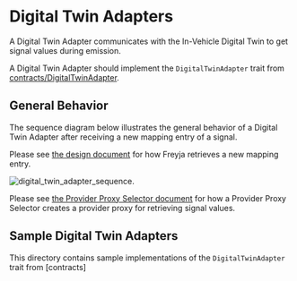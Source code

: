 # Digital Twin Adapters

A Digital Twin Adapter communicates with the In-Vehicle Digital Twin to get signal values during emission.

A Digital Twin Adapter should implement the `DigitalTwinAdapter` trait from [contracts/DigitalTwinAdapter](../contracts/src/digital_twin_adapter.rs).

## General Behavior

The sequence diagram below illustrates the general behavior of a Digital Twin Adapter after receiving a new mapping entry of a signal.

Please see [the design document](../docs/design/README.md) for how Freyja retrieves a new mapping entry.

![digital_twin_adapter_sequence](../docs/diagrams/digital_twin_adapter_sequence.svg).

Please see [the Provider Proxy Selector document](../provider_proxy_selector/) for how a Provider Proxy Selector creates a provider proxy for retrieving signal values.

## Sample Digital Twin Adapters

This directory contains sample implementations of the `DigitalTwinAdapter` trait from [contracts]
